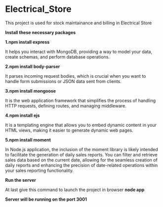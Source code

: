 # Electrical_Store

This project is used for stock maintainance and billing in Electrical Store

**Install these necessary packages**

**1.npm install express**

It helps you interact with MongoDB, providing a way to model your data, create schemas, and perform database operations.

**2.npm install body-parser**

It parses incoming request bodies, which is crucial when you want to handle form submissions or JSON data sent from clients.

**3.npm install mongoose**

It is the web application framework that simplifies the process of handling HTTP requests, defining routes, and managing middleware.

**4.npm install ejs**

It is a templating engine that allows you to embed dynamic content in your HTML views, making it easier to generate dynamic web pages.

**5.npm install moment**

In Node.js application, the inclusion of the moment library is likely intended to facilitate the generation of daily sales reports. You can filter and retrieve sales data based on the current date, allowing for the seamless creation of daily reports and enhancing the precision of date-related operations within your sales reporting functionality.

**Run the server**

At last give this command to launch the project in browser **node app**

**Server will be running on the port 3001**
